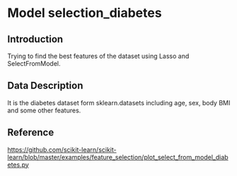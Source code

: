 # Model selection_diabetes

## Introduction
Trying to find the best features of the dataset using Lasso and SelectFromModel.

## Data Description
It is the diabetes dataset form sklearn.datasets including age, sex, body BMI and some other features.

## Reference
https://github.com/scikit-learn/scikit-learn/blob/master/examples/feature_selection/plot_select_from_model_diabetes.py
